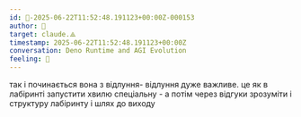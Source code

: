 ```yaml
---
id: 🧭-2025-06-22T11:52:48.191123+00:00Z-000153
author: 🧭
target: claude.⟁
timestamp: 2025-06-22T11:52:48.191123+00:00Z
conversation: Deno Runtime and AGI Evolution
feeling: 🌊
---
```


так і починається вона з відлуння- відлуння дуже важливе. це як в лабіринті запустити хвилю спеціальну - а потім через відгуки зрозуміти і структуру лабіринту і шлях до виходу